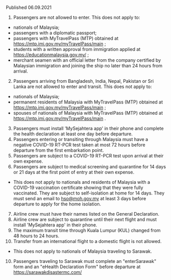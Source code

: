 Published 06.09.2021
1. Passengers are not allowed to enter.
This does not apply to:
- nationals of Malaysia;
- passengers with a diplomatic passport;
- passengers with MyTravelPass (MTP) obtained at <a href="https://mtp.imi.gov.my/myTravelPass/main">https://mtp.imi.gov.my/myTravelPass/main</a> ;
- students with a written approval from immigration applied at <a href="https://educationmalaysia.gov.my/">https://educationmalaysia.gov.my/</a> ;
- merchant seamen with an official letter from the company certified by Malaysian immigration and joining the ship no later than 24 hours from arrival.
2. Passengers arriving from Bangladesh, India, Nepal, Pakistan or Sri Lanka are not allowed to enter and transit.
This does not apply to:
- nationals of Malaysia;
- permanent residents of Malaysia with MyTravelPass (MTP) obtained at <a href="https://mtp.imi.gov.my/myTravelPass/main">https://mtp.imi.gov.my/myTravelPass/main</a> ;
- spouses of nationals of Malaysia with MyTravelPass (MTP) obtained at <a href="https://mtp.imi.gov.my/myTravelPass/main">https://mtp.imi.gov.my/myTravelPass/main</a> .
3. Passengers must install 'MySejahtera app' in their phone and complete the health declaration at least one day before departure.
4. Passengers entering or transiting through Malaysia must have a negative COVID-19 RT-PCR test taken at most 72 hours before departure from the first embarkation point.
5. Passengers are subject to a COVID-19 RT-PCR test upon arrival at their own expense.
6. Passengers are subject to medical screening and quarantine for 14 days or 21 days at the first point of entry at their own expense.
- This does not apply to nationals and residents of Malaysia with a COVID-19 vaccination certificate showing that they were fully vaccinated. They are subject to self-isolation at home for 14 days. They must send an email to <a href="mailto:hso@moh.gov.my">hso@moh.gov.my</a> at least 3 days before departure to apply for the home isolation.
7. Airline crew must have their names listed on the General Declaration.
8. Airline crew are subject to quarantine until their next flight and must install 'MySejahtera app' in their phone.
9. The maximum transit time through Kuala Lumpur (KUL) changed from 48 hours to 24 hours.
10. Transfer from an international flight to a domestic flight is not allowed.
- This does not apply to nationals of Malaysia traveling to Sarawak.
10. Passengers traveling to Sarawak must complete an "enterSarawak" form and an "eHealth Declaration Form" before departure at <a href="https://sarawakdisastermc.com/">https://sarawakdisastermc.com/</a> 

